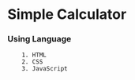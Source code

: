 # Simple Calculator
### Using Language
        1. HTML
        2. CSS
        3. JavaScript
        

